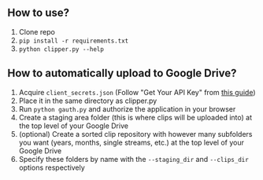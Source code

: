 ## How to use?
1. Clone repo
2. `pip install -r requirements.txt`
3. `python clipper.py --help`
## How to automatically upload to Google Drive?
1. Acquire `client_secrets.json` (Follow "Get Your API Key" from [this guide](https://medium.com/analytics-vidhya/how-to-connect-google-drive-to-python-using-pydrive-9681b2a14f20))
2. Place it in the same directory as clipper.py
3. Run `python gauth.py` and authorize the application in your browser
4. Create a staging area folder (this is where clips will be uploaded into) at the top level of your Google Drive
5. (optional) Create a sorted clip repository with however many subfolders you want (years, months, single streams, etc.) at the top level of your Google Drive
6. Specify these folders by name with the `--staging_dir` and `--clips_dir` options respectively
